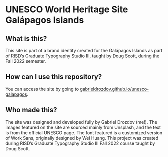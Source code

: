 # UNESCO World Heritage Site Galápagos Islands

## What is this?
This site is part of a brand identity created for the Galápagos Islands as part of RISD’s Graduate Typography Studio III, taught by Doug Scott, during the Fall 2022 semester.

## How can I use this repository?
You can access the site by going to [gabrieldrozdov.github.io/unesco-galapagos](https://gabrieldrozdov.github.io/unesco-galapagos/).

## Who made this?
The site was designed and developed fully by Gabriel Drozdov (me!). The images featured on the site are sourced mainly from Unsplash, and the text is from the official UNESCO page. The font featured is a customized version of Work Sans, originally designed by Wei Huang. This project was created during RISD’s Graduate Typography Studio III Fall 2022 course taught by Doug Scott.
